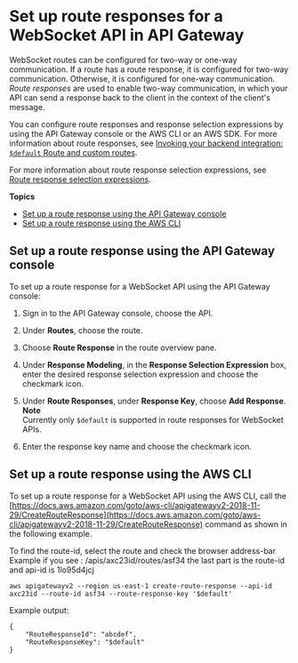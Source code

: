 # Set up route responses for a WebSocket API in API Gateway<a name="apigateway-websocket-api-route-response"></a>

WebSocket routes can be configured for two\-way or one\-way communication\. If a route has a route response, it is configured for two\-way communication\. Otherwise, it is configured for one\-way communication\. *Route responses* are used to enable two\-way communication, in which your API can send a response back to the client in the context of the client's message\.

You can configure route responses and response selection expressions by using the API Gateway console or the AWS CLI or an AWS SDK\. For more information about route responses, see [Invoking your backend integration: `$default` Route and custom routes](apigateway-websocket-api-routes-integrations.md)\.

For more information about route response selection expressions, see [Route response selection expressions](apigateway-websocket-api-selection-expressions.md#apigateway-websocket-api-route-response-selection-expressions)\.

**Topics**
+ [Set up a route response using the API Gateway console](#apigateway-websocket-api-route-response-using-console)
+ [Set up a route response using the AWS CLI](#apigateway-websocket-api-route-response-using-awscli)

## Set up a route response using the API Gateway console<a name="apigateway-websocket-api-route-response-using-console"></a>

To set up a route response for a WebSocket API using the API Gateway console:

1. Sign in to the API Gateway console, choose the API\.

1. Under **Routes**, choose the route\.

1. Choose **Route Response** in the route overview pane\.

1. Under **Response Modeling**, in the **Response Selection Expression** box, enter the desired response selection expression and choose the checkmark icon\.

1. Under **Route Responses**, under **Response Key**, choose **Add Response**\.
**Note**  
Currently only `$default` is supported in route responses for WebSocket APIs\.

1. Enter the response key name and choose the checkmark icon\.

## Set up a route response using the AWS CLI<a name="apigateway-websocket-api-route-response-using-awscli"></a>

To set up a route response for a WebSocket API using the AWS CLI, call the [https://docs.aws.amazon.com/goto/aws-cli/apigatewayv2-2018-11-29/CreateRouteResponse](https://docs.aws.amazon.com/goto/aws-cli/apigatewayv2-2018-11-29/CreateRouteResponse) command as shown in the following example\.

To find the route-id, select the route and check the browser address-bar
Example if you see : /apis/axc23id/routes/asf34 the last part is the route-id and api-id is 1lo95d4jcj

```
aws apigatewayv2 --region us-east-1 create-route-response --api-id axc23id --route-id asf34 --route-response-key '$default'
```

Example output:

```
{
    "RouteResponseId": "abcdef",
    "RouteResponseKey": "$default"
}
```
